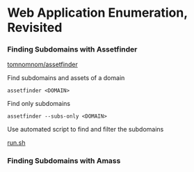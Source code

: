 # Web Application Enumeration, Revisited

### Finding Subdomains with Assetfinder

[tomnomnom/assetfinder](https://github.com/tomnomnom/assetfinder)

Find subdomains and assets of a domain

`assetfinder <DOMAIN>` 

Find only subdomains

`assetfinder --subs-only <DOMAIN>`

Use automated script to find and filter the subdomains

[run.sh](../scripts/run.sh)

### Finding Subdomains with Amass
